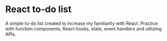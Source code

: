 # React to-do list
A simple to-do list created to increase my familiarity with React. Practice with function components, React hooks, state, event handlers and utilizing APIs.
